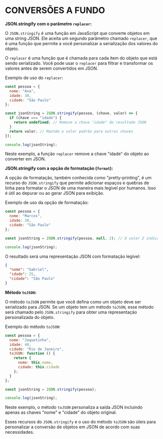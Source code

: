 # CONVERSÕES A FUNDO
**JSON.stringify com o parâmetro `replacer`:**

O `JSON.stringify` é uma função em JavaScript que converte objetos em uma string JSON. Ele aceita um segundo parâmetro chamado `replacer`, que é uma função que permite a você personalizar a serialização dos valores do objeto.

O `replacer` é uma função que é chamada para cada item do objeto que está sendo serializado. Você pode usar o `replacer` para filtrar e transformar os valores antes de serem convertidos em JSON.

Exemplo de uso do `replacer`:

```javascript
const pessoa = {
  nome: "Ana",
  idade: 30,
  cidade: "São Paulo"
};

const jsonString = JSON.stringify(pessoa, (chave, valor) => {
  if (chave === "idade") {
    return undefined; // Remove a chave "idade" do resultado JSON
  }
  return valor; // Mantém o valor padrão para outras chaves
});

console.log(jsonString);
```

Neste exemplo, a função `replacer` remove a chave "idade" do objeto ao converter em JSON.

**JSON.stringify com a opção de formatação (`format`):**

A opção de formatação, também conhecida como "pretty-printing", é um recurso do `JSON.stringify` que permite adicionar espaços e quebras de linha para formatar o JSON de uma maneira mais legível por humanos. Isso é útil ao depurar ou ao gerar JSON para exibição.

Exemplo de uso da opção de formatação:

```javascript
const pessoa = {
  nome: "Marcos",
  idade: 30,
  cidade: "São Paulo"
};

const jsonString = JSON.stringify(pessoa, null, 2); // O valor 2 indica o número de espaços para indentação

console.log(jsonString);
```

O resultado será uma representação JSON com formatação legível:

```json
{
  "nome": "Gabriel",
  "idade": 25,
  "cidade": "São Paulo"
}
```

**Método `toJSON`:**

O método `toJSON` permite que você defina como um objeto deve ser serializado para JSON. Se um objeto tem um método `toJSON`, esse método será chamado pelo `JSON.stringify` para obter uma representação personalizada do objeto.

Exemplo do método `toJSON`:

```javascript
const pessoa = {
  nome: "Jaquetinha",
  idade: 40,
  cidade: "Rio de Janeiro",
  toJSON: function () {
    return {
      nome: this.nome,
      cidade: this.cidade
    };
  }
};

const jsonString = JSON.stringify(pessoa);

console.log(jsonString);
```

Neste exemplo, o método `toJSON` personaliza a saída JSON incluindo apenas as chaves "nome" e "cidade" do objeto original.

Esses recursos do `JSON.stringify` e o uso do método `toJSON` são úteis para personalizar a conversão de objetos em JSON de acordo com suas necessidades.